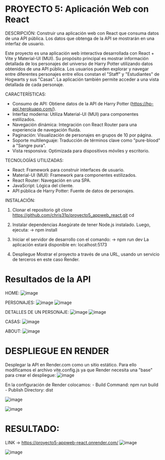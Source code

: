 # PROYECTO 5: Aplicación Web con React

DESCRIPCIÓN:
Construir una aplicación web con React que consuma datos de una API pública. Los datos que obtenga de la API se mostrarán en una interfaz de usuario.

Este proyecto es una aplicación web interactiva desarrollada con React + Vite y Material-UI (MUI). Su propósito principal es mostrar información detallada de los personajes del universo de Harry Potter utilizando datos obtenidos de una API pública. 
Los usuarios pueden explorar y navegar entre diferentes personajes entre ellos constan el "Staff" y "Estudiantes" de Hogwarts y sus "Casas". La aplicación también permite acceder a una vista detallada de cada personaje.

CARACTERÍSTICAS:
- Consumo de API: Obtiene datos de la API de Harry Potter (https://hp-api.herokuapp.com/).
- Interfaz moderna: Utiliza Material-UI (MUI) para componentes estilizados.
- Navegación dinámica: Integración con React Router para una experiencia de navegación fluida.
- Paginación: Visualización de personajes en grupos de 10 por página.
- Soporte multilenguaje: Traducción de términos clave como "pure-blood" a "Sangre pura".
- Vista responsiva: Optimizada para dispositivos móviles y escritorio.

TECNOLOGÍAS UTILIZADAS:

* React: Framework para construir interfaces de usuario.
* Material-UI (MUI): Framework para componentes estilizados.
* React Router: Navegación en una SPA.
* JavaScript: Lógica del cliente.
* API pública de Harry Potter: Fuente de datos de personajes.

INSTALACIÓN:

1) Clonar el repositorio
  git clone https://github.com/chris31p/proyecto5_appweb_react.git
  cd <NOMBRE-DEL-PROYECTO>

2) Instalar dependencias
  Asegúrate de tener Node.js instalado. Luego, ejecuta:
  -> npm install

3) Iniciar el servidor de desarrollo con el comando:
  -> npm run dev
  La aplicación estará disponible en: localhost:5173

4) Despliegue
   Mostrar el proyecto a través de una URL, usando un servicio de terceros en este caso Render.

# Resultados de la API

HOME:
![image](https://github.com/user-attachments/assets/61d4063d-9d21-4717-b255-45d5e7e9c212)

PERSONAJES:
![image](https://github.com/user-attachments/assets/f6c2c4a8-49db-4d39-a56c-28b38fafa47d)
![image](https://github.com/user-attachments/assets/4b49e20c-dfcf-40aa-9f58-7d4b90539026)

DETALLES DE UN PERSONAJE:
![image](https://github.com/user-attachments/assets/fd4f2e42-865e-4346-b1f7-9352f1f5473b)
![image](https://github.com/user-attachments/assets/dffa15b0-bbaa-4726-87d3-3c253ee80839)


CASAS:
![image](https://github.com/user-attachments/assets/f8e4eeaa-5b5c-4380-b8f4-a88aed807df4)

ABOUT:
![image](https://github.com/user-attachments/assets/5b9eef57-aa42-4be6-a6fd-bb216487050b)

# DESPLIEGUE EN RENDER
Desplegar la API en Render.com como un sitio estático.
  Para ello modificamos el archivo vite.config.js ya que Render necesita una "base" para crear el despliegue:
![image](https://github.com/user-attachments/assets/7912d066-b40e-4b2f-aa02-53ed6c4866d7)

  En la configuración de Render colocamos:
    - Build Command: npm run build
    - Publish Directory: dist

![image](https://github.com/user-attachments/assets/43915850-203e-4368-8a96-beabbfe889cf)

![image](https://github.com/user-attachments/assets/054f7f27-4ff6-4a7b-8eb5-bbe80966df16)

# RESULTADO: 
LINK -> https://proyecto5-appweb-react.onrender.com/
![image](https://github.com/user-attachments/assets/033bdc1e-4ada-4339-88ec-44c7e6665996)

![image](https://github.com/user-attachments/assets/383c1855-e615-464f-a5c1-ba6162699286)
